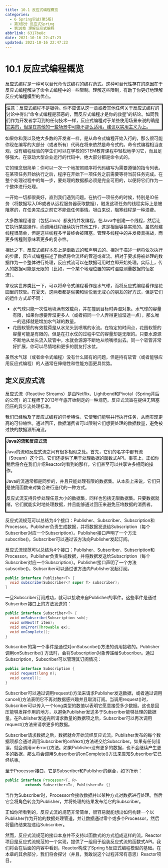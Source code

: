 ```yaml
---
title: 10.1 反应式编程概览
categories: 
  - 6 Spring实战(第5版)
  - 第3部分 反应式Spring
  - 第10章 理解反应式编程
abbrlink: 6317be8c
date: 2021-10-16 22:47:23
updated: 2021-10-16 22:47:23
---
```

# 10.1 反应式编程概览
反应式编程是一种可以替代命令式编程的编程范式。这种可替代性存在的原因在于反应式编程解决了命令式编程中的一些限制。理解这些限制，有助于你更好地理解反应式编程模型的优点。

<div style="border-style:solid;">注意：反应式编程不是银弹。你不应该从这一章或者其他任何关于反应式编程的讨论中得出“命令式编程是邪恶的，而反应式编程才是你的救星”的结论。如同我们作为开发者学习到的任何技术一样，反应式编程对于某些使用场景来说的确是完美的，但是在其他的一些场景中可能不那么适用。建议以实用主义为上。</div>

如果你和我以及绝大多数的开发者一样，是从命令式编程开始入行的，那么很可能你现在编写的大部分（或者所有）代码在将来依然是命令式的。命令式编程相当直观，没有编程经验的学生们可以在学校的STEM教育课程中轻松地学习它，而且足够强大。在驱动大型企业运行的代码中，绝大部分都是命令式的。

它的理念很简单：你可以一次一个地按照顺序将代码编写为需要遵循的指令列表。在某项任务开始执行之后，程序在开始下一项任务之前需要等待当前任务完成。在整个处理过程中的每一步，要处理的数据都必须是完全可用的，以便将它们作为一个整体进行处理。

一开始一切都很美好，直到我们遇到问题。在执行一项任务的时候，特别是IO任务（将数据写入DB或者从远程服务器获取数据），触发这项任务的线程实际上是被阻塞的，在任务完成之前它不能做任何事情。坦白来说，阻塞线程是一种浪费。

大多数编程语言（包括Java）都支持并发编程。在Java中创建一个线程，然后让它执行某些操作，而调用线程继续执行其他工作，这是相当容易实现的。虽然创建线程很简单，但是这些线程多半最终会被阻塞。管理多线程中的并发极具挑战，而更多线程则意味着更多的复杂性。

相比之下，反应式编程本质上是函数式的和声明式的。相对于描述一组将依次执行的步骤，反应式编程描述了数据将会流经的管道或者流。相对于要求将被处理的数据作为一个整体进行处理，反应式流可以在数据可用时立即开始处理。实际上，传入的数据可能是无限的（比如，一个某个地理位置的实时温度测量数据的恒定流）。

拿现实世界类比一下，可以将命令式编程看作是水气球，而将反应式编程看作是花园里的软管。在夏天，这两者都是偷袭和愉悦毫无戒心的朋友的好方式，但是它们的运作方式却不同：

- 水气球只能一次性地填满有效载荷，并在撞到目标时弄湿对象。水气球的容量有限，如果你想要弄湿更多人（或者把同一个人弄得更加湿透一点），那么唯一的选择就是增加水气球的数量。
- 花园软管的有效载荷是从水龙头到喷嘴的水流。在特定的时间点，花园软管的容量可能是有限的，但是在打水仗的过程中它的容量却是无限的。只要水源源不断地从龙头流入软管中，水就会源源不断地从喷嘴喷出去。同一个软管非常好扩展，你可以尽情地和更多的朋友打水仗。

虽然水气球（或者命令式编程）没有什么固有的问题，但是持有软管（或者能够应用反应式编程）的人通常在伸缩性和性能方面更具优势。

## 定义反应式流
反应式流（Reactive Streams）是由Netflix、Lightbend和Pivotal（Spring背后的公司）的工程师于2013年年底开始制定的一种规范。反应式流旨在提供无阻塞回压的异步流处理标准。

我们已经触及了反应式编程的异步特性，它使我们能够并行执行任务，从而实现更高的可伸缩性。通过回压，数据消费者可以限制它们想要处理的数据数量，避免被过快的数据源所淹没。


<div style="border-style:solid;"><strong>Java的流和反应式流</strong><p>Java的流和反应式流之间有很多相似之处。首先，它们的名字中都有流（Stream）这个词。它们还提供了用于处理数据的函数式API。事实上，正如你稍后将会在我们介绍Reactor时看到的那样，它们甚至可以共享许多相同的操作。</p><p>Java的流通常都是同步的，并且只能处理有限的数据集。从本质上来说，它们只是使用函数来对集合进行迭代的一种方式。</p><p>反应式流支持异步处理任意大小的数据集，同样也包括无限数据集。只要数据就绪，它们就能实时地处理数据，并且能够通过回压来避免压垮数据的消费者。</p></div>

反应式流规范可以总结为4个接口：Publisher、Subscriber、Subscription和Processor。Publisher负责生成数据，并将数据发送给Subscription（每个Subscriber对应一个Subscription）。Publisher接口声明了一个方法subscribe()，Subscriber可以通过该方法向Publisher发起订阅。

反应式流规范可以总结为4个接口：Publisher、Subscriber、Subscription和Processor。Publisher负责生成数据，并将数据发送给Subscription（每个Subscriber对应一个Subscription）。Publisher接口声明了一个方法subscribe()，Subscriber可以通过该方法向Publisher发起订阅。

```java
public interface Publisher<T> {
  void subscribe(Subscriber<? super T> subscriber);
}
```

一旦Subscriber订阅成功，就可以接收来自Publisher的事件。这些事件是通过Subscriber接口上的方法发送的：

```java
public interface Subscriber<T> {
  void onSubscribe(Subscription sub);
  void onNext(T item);
  void onError(Throwable ex);
  void onComplete();
}
```

Subscriber的第一个事件是通过对onSubscribe()方法的调用接收的。Publisher调用onSubscribe() 方法时，会将Subscription对象传递给Subscriber。通过Subscription，Subscriber可以管理其订阅情况：

```java
public interface Subscription {
  void request(long n);
  void cancel();
}
```

Subscriber可以通过调用request()方法来请求Publisher发送数据，或者通过调用cancel()方法表明它不再对数据感兴趣并且取消订阅。当调用request()时，Subscriber可以传入一个long类型的数值以表明它愿意接受多少数据。这也是回压能够发挥作用的地方，以避免Publisher发送多于Subscriber能够处理的数据量。在Publisher发送完所请求数量的数据项之后，Subscriber可以再次调用request()方法来请求更多的数据。

Subscriber请求数据之后，数据就会开始流经反应式流。Publisher发布的每个数据项都会通过调用Subscriber的onNext()方法递交给Subscriber。如果有任何错误，就会调用onError()方法。如果Publisher没有更多的数据，也不会继续产生更多的数据，那么将会调用Subscriber的onComplete()方法来告知Subscriber它已经结束。

至于Processor接口，它是Subscriber和Publisher的组合，如下所示：

```java
public interface Processor<T, R>
         extends Subscriber<T>, Publisher<R> {}
```

当作为Subscriber时，Processor会接收数据并以某种方式对数据进行处理。然后它会将角色转变为Publisher，并将处理的结果发布给它的Subscriber。

正如你所看到的，反应式流的规范非常简单，很容易就能想出如何构建一个以Publisher作为开始的数据处理管道，并让数据通过零个或多个Processor，然后将最终结果投递给Subscriber。

然而，反应式流规范的接口本身并不支持以函数式的方式组成这样的流。Reactor项目是反应式流规范的一个实现，提供了一组用于组装反应式流的函数式API。我们将会在后面的内容中看到，Reactor构成了Spring 5反应式编程模型的基础。在本章的其余部分，我们将会探讨（并且，我敢说这个过程非常有意思）Reactor项目。
